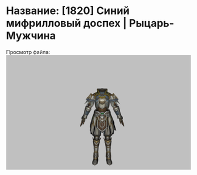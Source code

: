 # Название: [1820] Синий мифрилловый доспех | Рыцарь-Мужчина

Просмотр файла:
![p000008.png](p000008.png)